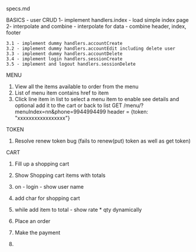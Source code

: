specs.md

BASICS - user CRUD
	1- implement handlers.index
		- load simple index page
	2- interpolate and combine
		- interpolate for data
		- combine header, index, footer

	3.1 - implement dummy handlers.accountCreate 
	3.2 - implement dummy handlers.accountEdit including delete user
	3.3 - implement dummy handlers.accountDelete 
	3.4 - implement login handlers.sessionCreate
	3.5 - implement and logout handlers.sessionDelete

MENU
1. View all the items available to order from the menu
2. List of menu item contains href to item
3. Click line item in list to select a menu item to enable see details and optional add it to the cart or back to list
	GET	/menu/?menuIndex=nn&phone=9944994499
	header = {token: "xxxxxxxxxxxxxxxxx"}

TOKEN
1. Resolve renew token bug (fails to renew(put) token as well as get token)
 
CART
1. Fill up a shopping cart
2. Show Shopping cart items with totals
3. on - login - show user name
4. add char for shopping cart
5. while add item to total - show rate * qty dynamically

4. Place an order 
5. Make the payment
6.

